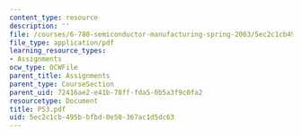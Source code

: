 ```yaml
---
content_type: resource
description: ''
file: /courses/6-780-semiconductor-manufacturing-spring-2003/5ec2c1cb495bbfbd0e50367ac1d5dc63_PS3.pdf
file_type: application/pdf
learning_resource_types:
- Assignments
ocw_type: OCWFile
parent_title: Assignments
parent_type: CourseSection
parent_uid: 72416ae2-e41b-78ff-fda5-0b5a3f9c0fa2
resourcetype: Document
title: PS3.pdf
uid: 5ec2c1cb-495b-bfbd-0e50-367ac1d5dc63
---
```

